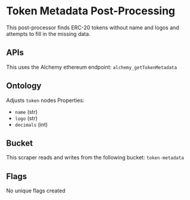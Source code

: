 # Token Metadata Post-Processing

This post-processor finds ERC-20 tokens without name and logos and attempts to fill in the missing data.

## APIs
This uses the Alchemy ethereum endpoint: `alchemy_getTokenMetadata`

## Ontology

Adjusts `token` nodes
Properties:

- `name` (str)
- `logo` (str)
- `decimals` (int)

## Bucket

This scraper reads and writes from the following bucket: `token-metadata`

## Flags

No unique flags created
